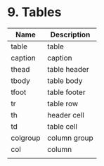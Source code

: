 # 9. Tables

| Name     | Description  |
| -------- | ------------ |
| table    | table        |
| caption  | caption      |
| thead    | table header |
| tbody    | table body   |
| tfoot    | table footer |
| tr       | table row    |
| th       | header cell  |
| td       | table cell   |
| colgroup | column group |
| col      | column       |
|          |              |
